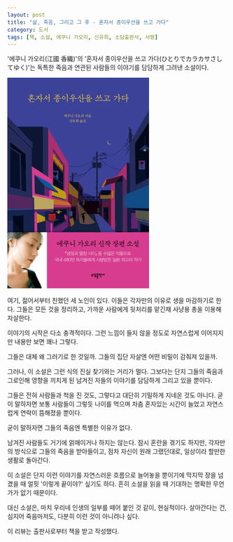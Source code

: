 ```yaml
---
layout: post
title: "삶, 죽음, 그리고 그 후 - 혼자서 종이우산을 쓰고 가다"
category: 도서
tags: [책, 소설, 에쿠니 가오리, 신유희, 소담출판사, 서평]
---
```


'에쿠니 가오리(江國 香織)'의
'혼자서 종이우산을 쓰고 가다(ひとりでカラカサさしてゆく)'는
독특한 죽음과 연관된 사람들의 이야기를 담담하게 그려낸 소설이다.

![표지](/images/hitori-de-karakasa-sashiteyuku-book-h480.jpg)

여기, 젊어서부터 친했던 세 노인이 있다.
이들은 각자만의 이유로 생을 마감하기로 한다.
그들은 모든 것을 정리하고, 가까운 사람에게 뒷처리를 맡긴채 사냥용 총을 이용해 자살한다.

이야기의 시작은 다소 충격적이다.
그런 느낌이 들지 않을 정도로 자연스럽게 이어지지만 내용만 보면 꽤나 그렇다.

그들은 대체 왜 그러기로 한 것일까.
그들의 집단 자살엔 어떤 비밀이 감춰져 있을까.

그러나, 이 소설은 그런 식의 진실 찾기와는 거리가 멀다.
그보다는 단지 그들의 죽음과 그로인해 영향을 끼치게 된 남겨진 자들의 이야기를 담담하게 그리고 있을 뿐이다.

그들은 전혀 사람들과 척을 진 것도,
그렇다고 대단히 기밀하게 지네온 것도 아니다.
굳이 말하자면 보통 사람들이 그렇듯 나이를 먹으며 차츰 혼자있는 시간이 늘었고
자연스럽게 연락이 뜸해졌을 뿐이다.

굳이 말하자면 그들의 죽음엔 특별한 이유가 없다.

남겨진 사람들도 거기에 얽매이거나 하지는 않는다.
잠시 혼란을 겪기도 하지만,
각자만의 방식으로 그들의 죽음을 받아들이고,
점차 자신이 원래 그랬던대로,
일상이라 할만한 생활로 돌아간다.

이 소설은 단지 이런 이야기를 자연스러운 흐름으로 늘어놓을 뿐이기에
막지막 장을 넘겼을 때 얼핏 '이렇게 끝이야?' 싶기도 하다.
흔히 소설을 읽을 때 기대하는 명확한 무언가가 앖기 때문이다.

대신 소설은, 마치 우리네 인생의 일부를 떼어 붙인 것 같이, 현실적이다.
살아간다는 건, 심지어 죽음마저도, 다분히 이런 것이 아니려나 싶다.



<div class="im im-info">
이 리뷰는 출판사로부터 책을 받고 작성했다.
</div>
